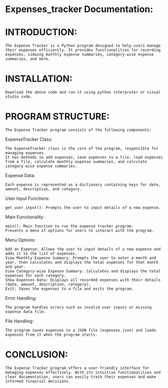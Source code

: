 # Expenses_tracker Documentation:


  # INTRODUCTION:
    The Expense Tracker is a Python program designed to help users manage their expenses efficiently. It provides functionalities for recording expenses, viewing monthly expense summaries, category-wise expense 
    summaries, and more.

  # INSTALLATION:
    Download the above code and run it using python interpreter or visual studio code.

  # PROGRAM STRUCTURE:
    The Expense Tracker program consists of the following components:
    
  ExpenseTracker Class:
  
    The ExpenseTracker class is the core of the program, responsible for managing expenses.
    It has methods to add expenses, save expenses to a file, load expenses from a file, calculate monthly expense summaries, and calculate category-wise expense summaries.
    
  Expense Data:
  
    Each expense is represented as a dictionary containing keys for date, amount, description, and category.
    
  User Input Functions:
  
    get_user_input(): Prompts the user to input details of a new expense.
    
  Main Functionality:
  
    main(): Main function to run the expense tracker program.
    Presents a menu of options for users to interact with the program.
    
  Menu Options:
  
    Add an Expense: Allows the user to input details of a new expense and adds it to the list of expenses.
    View Monthly Expense Summary: Prompts the user to enter a month and year, then calculates and displays the total expenses for that month and year.
    View Category-wise Expense Summary: Calculates and displays the total expenses for each category.
    Show Expenses Data: Displays all recorded expenses with their details (date, amount, description, category).
    Exit: Saves the expenses to a file and exits the program.

  Error Handling:
  
    The program handles errors such as invalid user inputs or missing expense data file.
    
  File Handling:
  
    The program saves expenses to a JSON file (expenses.json) and loads expenses from it when the program starts.

  # CONCLUSION:
    The Expense Tracker program offers a user-friendly interface for managing expenses effectively. With its intuitive functionalities and clear documentation, users can easily track their expenses and make           informed financial decisions.





